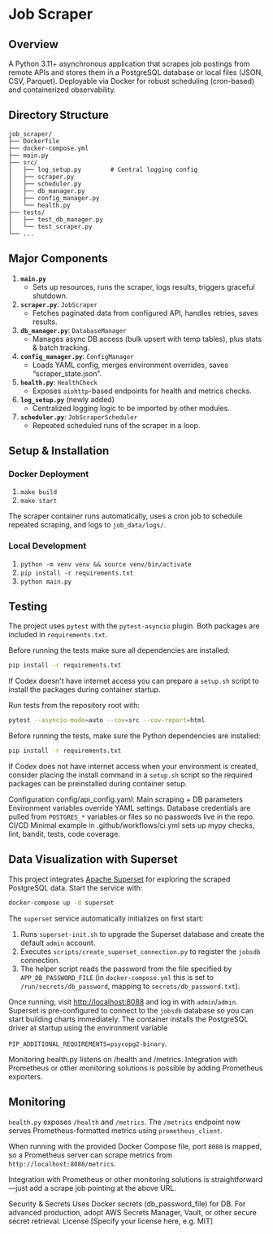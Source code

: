 # Job Scraper

## Overview
A Python 3.11+ asynchronous application that scrapes job postings from remote APIs and stores them in a PostgreSQL database or local files (JSON, CSV, Parquet). Deployable via Docker for robust scheduling (cron-based) and containerized observability.

## Directory Structure

```
job_scraper/
├── Dockerfile
├── docker-compose.yml
├── main.py
├── src/
│   ├── log_setup.py        # Central logging config
│   ├── scraper.py
│   ├── scheduler.py
│   ├── db_manager.py
│   ├── config_manager.py
│   └── health.py
├── tests/
│   ├── test_db_manager.py
│   └── test_scraper.py
└── ...
```

## Major Components
1. **`main.py`**  
   - Sets up resources, runs the scraper, logs results, triggers graceful shutdown.
2. **`scraper.py`**: `JobScraper`  
   - Fetches paginated data from configured API, handles retries, saves results.
3. **`db_manager.py`**: `DatabaseManager`  
   - Manages async DB access (bulk upsert with temp tables), plus stats & batch tracking.
4. **`config_manager.py`**: `ConfigManager`  
   - Loads YAML config, merges environment overrides, saves “scraper_state.json”.
5. **`health.py`**: `HealthCheck`  
   - Exposes `aiohttp`-based endpoints for health and metrics checks.
6. **`log_setup.py`** (newly added)  
   - Centralized logging logic to be imported by other modules.
7. **`scheduler.py`**: `JobScraperScheduler`  
   - Repeated scheduled runs of the scraper in a loop.

## Setup & Installation

### Docker Deployment
1. `make build`  
2. `make start`  

The scraper container runs automatically, uses a cron job to schedule repeated scraping, and logs to `job_data/logs/`.

### Local Development
1. `python -m venv venv && source venv/bin/activate`
2. `pip install -r requirements.txt`
3. `python main.py`

## Testing
The project uses `pytest` with the `pytest-asyncio` plugin. Both packages are
included in `requirements.txt`.

Before running the tests make sure all dependencies are installed:

```bash
pip install -r requirements.txt
```

If Codex doesn't have internet access you can prepare a `setup.sh` script to
install the packages during container startup.

Run tests from the repository root with:

```bash
pytest --asyncio-mode=auto --cov=src --cov-report=html
```

Before running the tests, make sure the Python dependencies are installed:

```bash
pip install -r requirements.txt
```

If Codex does not have internet access when your environment is created,
consider placing the install command in a `setup.sh` script so the required
packages can be preinstalled during container setup.

Configuration
config/api_config.yaml: Main scraping + DB parameters
Environment variables override YAML settings. Database credentials are pulled
from `POSTGRES_*` variables or files so no passwords live in the repo.
CI/CD
Minimal example in .github/workflows/ci.yml sets up mypy checks, lint, bandit, tests, code coverage.

## Data Visualization with Superset
This project integrates [Apache Superset](https://superset.apache.org/) for exploring
the scraped PostgreSQL data. Start the service with:

```bash
docker-compose up -d superset
```

The `superset` service automatically initializes on first start:

1. Runs `superset-init.sh` to upgrade the Superset database and create the
   default `admin` account.
2. Executes `scripts/create_superset_connection.py` to register the `jobsdb`
   connection.
3. The helper script reads the password from the file specified by
   `APP_DB_PASSWORD_FILE` (in `docker-compose.yml` this is set to
   `/run/secrets/db_password`, mapping to `secrets/db_password.txt`).

Once running, visit [http://localhost:8088](http://localhost:8088) and log in
with `admin`/`admin`. Superset is pre-configured to connect to the `jobsdb`
database so you can start building charts immediately. The container installs
the PostgreSQL driver at startup using the environment variable

`PIP_ADDITIONAL_REQUIREMENTS=psycopg2-binary`.


Monitoring
health.py listens on /health and /metrics.
Integration with Prometheus or other monitoring solutions is possible by adding Prometheus exporters.

## Monitoring
`health.py` exposes `/health` and `/metrics`. The `/metrics` endpoint now serves Prometheus-formatted metrics using `prometheus_client`.

When running with the provided Docker Compose file, port `8080` is mapped, so a Prometheus server can scrape metrics from `http://localhost:8080/metrics`.

Integration with Prometheus or other monitoring solutions is straightforward—just add a scrape job pointing at the above URL.

Security & Secrets
Uses Docker secrets (db_password_file) for DB.
For advanced production, adopt AWS Secrets Manager, Vault, or other secure secret retrieval.
License
[Specify your license here, e.g. MIT]

